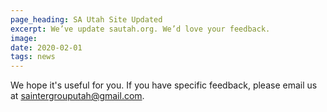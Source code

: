 ```yaml
---
page_heading: SA Utah Site Updated
excerpt: We’ve update sautah.org. We’d love your feedback.
image: 
date: 2020-02-01
tags: news
---
```


We hope it's useful for you. If you have specific feedback, please email us at saintergrouputah@gmail.com.